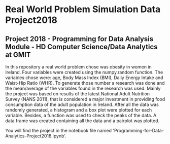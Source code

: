 # Real World Problem Simulation Data Project2018

## Project 2018 - Programming for Data Analysis Module - HD Computer Science/Data Analytics at GMIT

In this repository a real world problem chose was obesity in women in Ireland. Four variables were created using the numpy.random function. The variables chose were: age, Body Mass Index (BMI), Daily Energy Intake and Waist-Hip Ratio (WHR). To generate those number a research was done and the mean/average of the variables found in the research was used. Mainly the project was based on results of the latest National Adult Nutrition Survey (NANS 2011), that is considered a major investment in providing food consumption data of the adult population in Ireland. 
After all the data was randomly generated, a histogram and a box plot were plotted for each variable. Besides, a function was used to check the peaks of the data. A data frame was created containing all the data and a pairplot was plotted.

You will find the project in the notebook file named 'Programming-for-Data-Analytics-Project2018.ipynb'.
